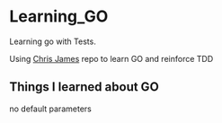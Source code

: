 # Learning_GO

Learning go with Tests.

Using [Chris James](https://quii.gitbook.io/learn-go-with-tests/) repo to learn GO
and reinforce TDD 

## Things I learned about GO

no default parameters
